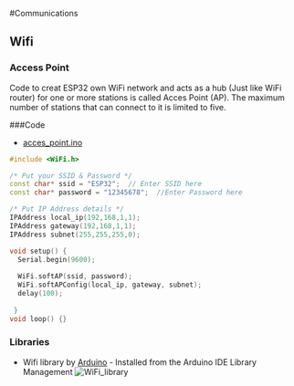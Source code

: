#Communications
## Wifi
### Access Point

Code to creat ESP32 own WiFi network and acts as a hub (Just like WiFi router) for one or more stations is called Acces Point (AP).
The maximum number of stations that can connect to it is limited to five.
	
###Code
* [acces_point.ino](acces_point.ino)
```cpp
#include <WiFi.h>

/* Put your SSID & Password */
const char* ssid = "ESP32";  // Enter SSID here
const char* password = "12345678";  //Enter Password here

/* Put IP Address details */
IPAddress local_ip(192,168,1,1);
IPAddress gateway(192,168,1,1);
IPAddress subnet(255,255,255,0);

void setup() {
  Serial.begin(9600);
  
  WiFi.softAP(ssid, password);
  WiFi.softAPConfig(local_ip, gateway, subnet);
  delay(100);
  
 }
void loop() {}
```

### Libraries
* Wifi library by [Arduino](https://www.arduino.cc/) - Installed from the Arduino IDE Library Management
![WiFi_library](wifi/WiFi_library.png)